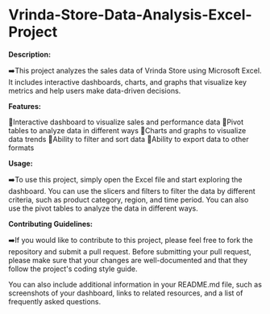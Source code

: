 # Vrinda-Store-Data-Analysis-Excel-Project

**Description:**

➡️This project analyzes the sales data of Vrinda Store using Microsoft Excel. It includes interactive dashboards, charts, and graphs that visualize key metrics and help users make data-driven decisions.

**Features:**

📍Interactive dashboard to visualize sales and performance data
📍Pivot tables to analyze data in different ways
📍Charts and graphs to visualize data trends
📍Ability to filter and sort data
📍Ability to export data to other formats

**Usage:**

➡️To use this project, simply open the Excel file and start exploring the dashboard. You can use the slicers and filters to filter the data by different criteria, such as product category, region, and time period.   You can also use the pivot tables to analyze the data in different ways.

**Contributing Guidelines:**

➡️If you would like to contribute to this project, please feel free to fork the repository and submit a pull request. Before submitting your pull request, please make sure that your changes are well-documented and 
  that they follow the project's coding style guide.

  You can also include additional information in your README.md file, such as screenshots of your dashboard, links to related resources, and a list of frequently asked questions.
